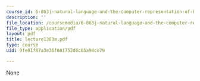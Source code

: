```yaml
---
course_id: 6-863j-natural-language-and-the-computer-representation-of-knowledge-spring-2003
description: ''
file_location: /coursemedia/6-863j-natural-language-and-the-computer-representation-of-knowledge-spring-2003/9fe61f87a3e36f081752d6c05a94ce79_lecture1303a.pdf
file_type: application/pdf
layout: pdf
title: lecture1303a.pdf
type: course
uid: 9fe61f87a3e36f081752d6c05a94ce79

---
```

None